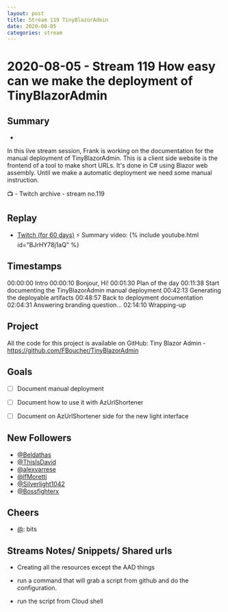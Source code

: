 ```yaml
---
layout: post
title: Stream 119 TinyBlazorAdmin
date: 2020-08-05
categories: stream
---
```



# 2020-08-05 - Stream 119 How easy can we make the deployment of TinyBlazorAdmin

## Summary
-

In this live stream session, Frank is working on the documentation for the manual deployment of TinyBlazorAdmin. This is a client side website is the frontend of a tool to make short URLs. It's done in C# using Blazor web assembly. Until we make a automatic deployment we need some manual instruction.

📺 - Twitch archive - stream no.119

## Replay


- [Twitch (for 60 days)](https://www.twitch.tv/videos/)
⚡ Summary video:
{% include youtube.html id="BJrHY78j1aQ" %}
<br/><!--more-->


## Timestamps


00:00:00 Intro
00:00:10 Bonjour, Hi!
00:01:30 Plan of the day
00:11:38 Start documenting the TinyBlazorAdmin manual  deployment
00:42:13 Generating the deployable artifacts
00:48:57 Back to deployment documentation
02:04:31 Answering branding question... 
02:14:10 Wrapping-up

Project
-------

All the code for this project is available on GitHub: Tiny Blazor Admin - https://github.com/FBoucher/TinyBlazorAdmin


Goals
-----

- [ ] Document manual deployment
- [ ] Document how to use it with AzUrlShortener
- [ ] Document on AzUrlShortener side for the new light interface


New Followers
-------------

- [@Beldathas](https://www.twitch.tv/Beldathas)
- [@ThisIsDavid](https://www.twitch.tv/ThisIsDavid)
- [@alexvarrese](https://www.twitch.tv/alexvarrese)
- [@lfMoretti](https://www.twitch.tv/lfMoretti)
- [@Silverlight1042](https://www.twitch.tv/Silverlight1042)
- [@Bossfighterx](https://www.twitch.tv/Bossfighterx)


Cheers
------

- [@](https://www.twitch.tv/):  bits


Streams Notes/ Snippets/ Shared urls
-----------------------------------

- Creating all the resources except the AAD things
- run a command that will grab a script from github and do the configuration.

- run the script from Cloud shell
